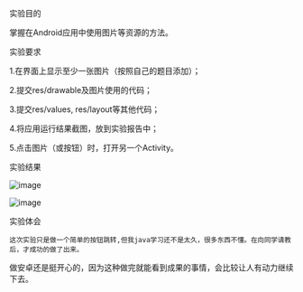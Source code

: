 实验目的

掌握在Android应用中使用图片等资源的方法。


实验要求

1.在界面上显示至少一张图片（按照自己的题目添加）；

2.提交res/drawable及图片使用的代码；

3.提交res/values, res/layout等其他代码；

4.将应用运行结果截图，放到实验报告中；

5.点击图片（或按钮）时，打开另一个Activity。


实验结果

![image](https://github.com/LiJiaAng/android-labs-2018/blob/master/Com1614080901210/1.png)

![image](https://github.com/LiJiaAng/android-labs-2018/blob/master/Com1614080901210/2.png)


实验体会

    这次实验只是做一个简单的按钮跳转,但我java学习还不是太久，很多东西不懂。在向同学请教后，才成功的做了出来。

做安卓还是挺开心的，因为这种做完就能看到成果的事情，会比较让人有动力继续下去。

